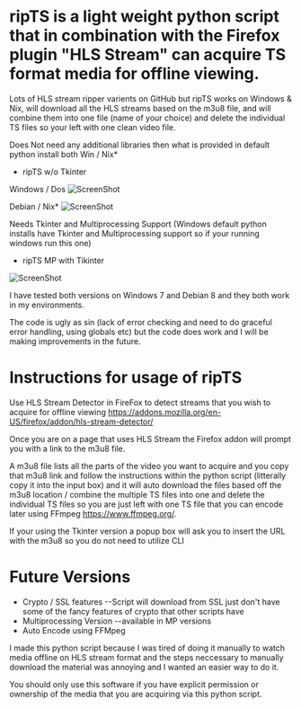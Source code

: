 # ripTS is a light weight python script that in combination with the Firefox plugin "HLS Stream" can acquire TS format media for offline viewing.

Lots of HLS stream ripper varients on GitHub but ripTS works on Windows & Nix, will download all the HLS streams based on the m3u8 file, and will combine them into one file (name of your choice) and delete the individual TS files so your left with one clean video file. 

Does Not need any additional libraries then what is provided in default python install both Win / Nix*
* ripTS w/o Tkinter 

Windows / Dos
![ScreenShot](https://raw.github.com/KeperTech/ripts/master/RipTS-wo-Tk-Screenshot.png)

Debian / Nix*
![ScreenShot](https://raw.github.com/KeperTech/ripts/master/RipTS-wo-TK-Nix-Screenshot.png)

Needs Tkinter and Multiprocessing Support
(Windows default python installs have Tkinter and Multiprocessing support so if your running windows run this one)
* ripTS MP with Tikinter

![ScreenShot](https://raw.github.com/KeperTech/ripts/master/RipTS-Screenshot.png)

I have tested both versions on Windows 7 and Debian 8 and they both work in my environments.

The code is ugly as sin (lack of error checking and need to do graceful error handling, using globals etc) but the code does work and I will be making improvements in the future.

# Instructions for usage of ripTS

Use HLS Stream Detector in FireFox to detect streams that you wish to acquire for offline viewing
https://addons.mozilla.org/en-US/firefox/addon/hls-stream-detector/

Once you are on a page that uses HLS Stream the Firefox addon will prompt you with a link to the m3u8 file.

A m3u8 file lists all the parts of the video you want to acquire and you copy that m3u8 link and follow the instructions within the python script (litterally copy it into the input box) and it will auto download the files based off the m3u8 location / combine the multiple TS files into one and delete the individual TS files so you are just left with one TS file that you can encode later using FFmpeg https://www.ffmpeg.org/.

If your using the Tkinter version a popup box will ask you to insert the URL with the m3u8 so you do not need to utilize CLI

# Future Versions
* Crypto / SSL features --Script will download from SSL just don't have some of the fancy features of crypto that other scripts have
* Multiprocessing Version --available in MP versions
* Auto Encode using FFMpeg

I made this python script because I was tired of doing it manually to watch media offline on HLS stream format and the steps neccessary to manually download the material was annoying and I wanted an easier way to do it.

You should only use this software if you have explicit permission or ownership of the media that you are acquiring via this python script. 
